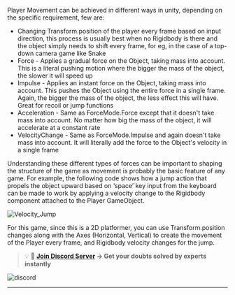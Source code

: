 Player Movement can be achieved in different ways in unity, depending on the specific requirement, few are:
- Changing Transform.position of the player every frame based on input direction, this process is usually best when no Rigidbody is there and the object simply needs to shift every frame, for eg, in the case of a top-down camera game like Snake
- Force - Applies a gradual force on the Object, taking mass into account. This is a literal pushing motion where the bigger the mass of the object, the slower it will speed up
- Impulse - Applies an instant force on the Object, taking mass into account. This pushes the Object using the entire force in a single frame. Again, the bigger the mass of the object, the less effect this will have. Great for recoil or jump functions
- Acceleration - Same as ForceMode.Force except that it doesn't take mass into account. No matter how big the mass of the object, it will accelerate at a constant rate
- VelocityChange - Same as ForceMode.Impulse and again doesn't take mass into account. It will literally add the force to the Object's velocity in a single frame

Understanding these different types of forces can be important to shaping the structure of the game as movement is probably the basic feature of any game. For example, the following code shows how a jump action that propels the object upward based on ‘space’ key input from the keyboard can be made to work by applying a velocity change to the Rigidbody component attached to the Player GameObject.

![Velocity_Jump](https://user-images.githubusercontent.com/44625252/152804627-d0824397-b20b-470c-acb0-53c6a54ac500.PNG)

For this game, since this is a 2D platformer, you can use Transform.position changes along with the Axes (Horizontal, Vertical) to create the movement of the Player every frame, and Rigidbody velocity changes for the jump.

<aside>

> 💡 🚀 **[Join Discord Server](https://discord.gg/J5zDscnzms) → Get your doubts solved by experts instantly**

</aside>

![discord](./Images/discord.png)

---
